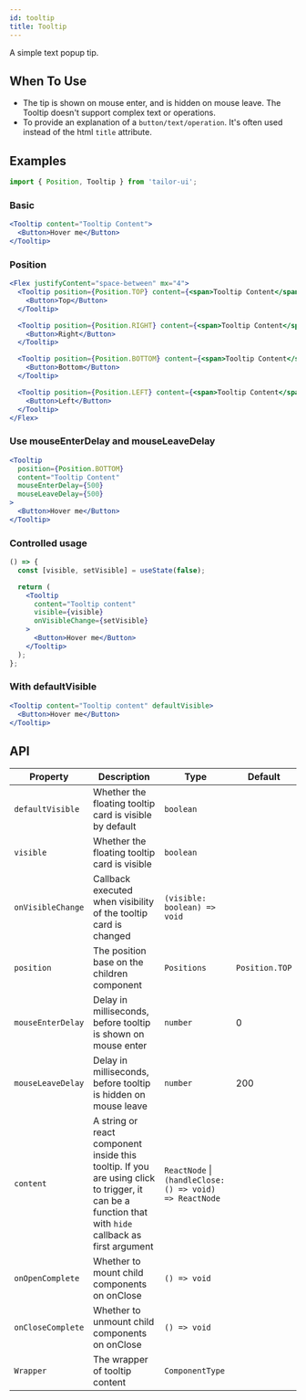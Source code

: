 ```yaml
---
id: tooltip
title: Tooltip
---
```


A simple text popup tip.

## When To Use

- The tip is shown on mouse enter, and is hidden on mouse leave. The Tooltip doesn't support complex text or operations.
- To provide an explanation of a `button/text/operation`. It's often used instead of the html `title` attribute.

## Examples

```js
import { Position, Tooltip } from 'tailor-ui';
```

### Basic

```jsx live
<Tooltip content="Tooltip Content">
  <Button>Hover me</Button>
</Tooltip>
```

### Position

```jsx live
<Flex justifyContent="space-between" mx="4">
  <Tooltip position={Position.TOP} content={<span>Tooltip Content</span>}>
    <Button>Top</Button>
  </Tooltip>

  <Tooltip position={Position.RIGHT} content={<span>Tooltip Content</span>}>
    <Button>Right</Button>
  </Tooltip>

  <Tooltip position={Position.BOTTOM} content={<span>Tooltip Content</span>}>
    <Button>Bottom</Button>
  </Tooltip>

  <Tooltip position={Position.LEFT} content={<span>Tooltip Content</span>}>
    <Button>Left</Button>
  </Tooltip>
</Flex>
```

### Use mouseEnterDelay and mouseLeaveDelay

```jsx live
<Tooltip
  position={Position.BOTTOM}
  content="Tooltip Content"
  mouseEnterDelay={500}
  mouseLeaveDelay={500}
>
  <Button>Hover me</Button>
</Tooltip>
```

### Controlled usage

```jsx live
() => {
  const [visible, setVisible] = useState(false);

  return (
    <Tooltip
      content="Tooltip content"
      visible={visible}
      onVisibleChange={setVisible}
    >
      <Button>Hover me</Button>
    </Tooltip>
  );
};
```

### With defaultVisible

```jsx live
<Tooltip content="Tooltip content" defaultVisible>
  <Button>Hover me</Button>
</Tooltip>
```

## API

| Property          | Description                                                                                                                                          | Type                                                    | Default        |
| ----------------- | ---------------------------------------------------------------------------------------------------------------------------------------------------- | ------------------------------------------------------- | -------------- |
| `defaultVisible`  | Whether the floating tooltip card is visible by default                                                                                              | `boolean`                                               |                |
| `visible`         | Whether the floating tooltip card is visible                                                                                                         | `boolean`                                               |                |
| `onVisibleChange` | Callback executed when visibility of the tooltip card is changed                                                                                     | `(visible: boolean) => void`                            |                |
| `position`        | The position base on the children component                                                                                                          | `Positions`                                             | `Position.TOP` |
| `mouseEnterDelay` | Delay in milliseconds, before tooltip is shown on mouse enter                                                                                        | `number`                                                | 0              |
| `mouseLeaveDelay` | Delay in milliseconds, before tooltip is hidden on mouse leave                                                                                       | `number`                                                | 200            |
| `content`         | A string or react component inside this tooltip. If you are using click to trigger, it can be a function that with `hide` callback as first argument | `ReactNode` \| `(handleClose: () => void) => ReactNode` |                |
| `onOpenComplete`  | Whether to mount child components on onClose                                                                                                         | `() => void`                                            |                |
| `onCloseComplete` | Whether to unmount child components on onClose                                                                                                       | `() => void`                                            |                |
| `Wrapper`         | The wrapper of tooltip content                                                                                                                       | `ComponentType`                                         |                |
